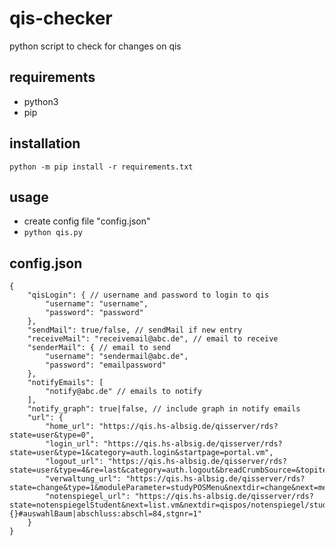 # qis-checker
python script to check for changes on qis

## requirements
- python3
- pip

## installation
```python -m pip install -r requirements.txt```

## usage
- create config file "config.json"
- ```python qis.py```

## config.json
```
{
    "qisLogin": { // username and password to login to qis
        "username": "username",
        "password": "password"
    },
    "sendMail": true/false, // sendMail if new entry
    "receiveMail": "receivemail@abc.de", // email to receive
    "senderMail": { // email to send
        "username": "sendermail@abc.de",
        "password": "emailpassword"
    },
    "notifyEmails": [
        "notify@abc.de" // emails to notify
    ],
    "notify_graph": true|false, // include graph in notify emails
    "url": {
        "home_url": "https://qis.hs-albsig.de/qisserver/rds?state=user&type=0",
        "login_url": "https://qis.hs-albsig.de/qisserver/rds?state=user&type=1&category=auth.login&startpage=portal.vm",
        "logout_url": "https://qis.hs-albsig.de/qisserver/rds?state=user&type=4&re=last&category=auth.logout&breadCrumbSource=&topitem=functions",
        "verwaltung_url": "https://qis.hs-albsig.de/qisserver/rds?state=change&type=1&moduleParameter=studyPOSMenu&nextdir=change&next=menu.vm&subdir=applications&xml=menu&purge=y&navigationPosition=functions%2CstudyPOSMenu&breadcrumb=studyPOSMenu&topitem=functions&subitem=studyPOSMenu",
        "notenspiegel_url": "https://qis.hs-albsig.de/qisserver/rds?state=notenspiegelStudent&next=list.vm&nextdir=qispos/notenspiegel/student&createInfos=Y&struct=auswahlBaum&nodeID=auswahlBaum|abschluss:abschl=84,stgnr=1&expand=0&asi={}#auswahlBaum|abschluss:abschl=84,stgnr=1"
    }
}
```